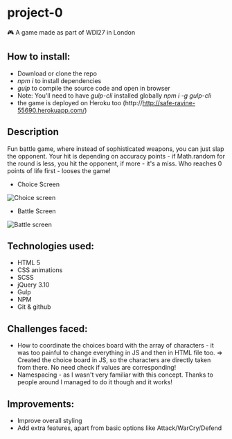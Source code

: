 # project-0
🎮 A game made as part of WDI27 in London

## How to install:
* Download or clone the repo
* _npm i_ to install dependencies
* _gulp_ to compile the source code and open in browser
* Note: You'll need to have _gulp-cli_ installed globally _npm i -g gulp-cli_
* the game is deployed on Heroku too (http://http://safe-ravine-55690.herokuapp.com/)

## Description
Fun battle game, where instead of sophisticated weapons, you can just slap the opponent. 
Your hit is depending on accuracy points - if Math.random for the round is less, you hit the opponent, if more - it's a miss. 
Who reaches 0 points of life first - looses the game!

* Choice Screen

![Choice screen](https://s8.postimg.org/x0oqt1wb9/Screen_Shot_2017-05-25_at_21.52.56.png)

* Battle Screen

![Battle screen](https://s10.postimg.org/72n78xk7d/Screen_Shot_2017-05-25_at_21.57.14.png)

## Technologies used:
* HTML 5
* CSS animations
* SCSS
* jQuery 3.10
* Gulp
* NPM
* Git & github

## Challenges faced:
* How to coordinate the choices board with the array of characters - it was too painful to change everything in JS and then in HTML file too. => Created the choice board in JS, so the characters are directly taken from there. No need check if values are corresponding!
* Namespacing - as I wasn't very familiar with this concept. Thanks to people around I managed to do it though and it works! 

## Improvements:
* Improve overall styling
* Add extra features, apart from basic options like Attack/WarCry/Defend
